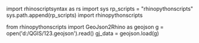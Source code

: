 import rhinoscriptsyntax as rs
import sys
rp_scripts = "rhinopythonscripts"
sys.path.append(rp_scripts)
import rhinopythonscripts

from rhinopythonscripts import GeoJson2Rhino as geojson
g = open('d:/QGIS/123.geojson').read()
gj_data = geojson.load(g)
